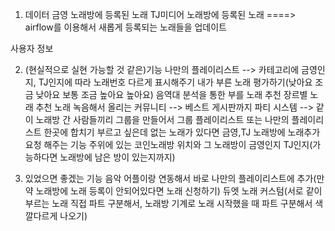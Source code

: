 1. 데이터
금영 노래방에 등록된 노래
TJ미디어 노래방에 등록된 노래
====> airflow를 이용해서 새롭게 등록되는 노래들을 업데이트

사용자 정보

2. (현실적으로 실현 가능할 것 같은)기능
나만의 플레이리스트 --> 카테고리에 금영인지, TJ인지에 따라 노래번호 다르게 표시해주기
내가 부른 노래 평가하기(낮아요 조금 낮아요 보통 조금 높아요 높아요)
음역대 분석을 통한 부를 노래 추천
장르별 노래 추천
노래 녹음해서 올리는 커뮤니티 --> 베스트 게시판까지
파티 시스템 --> 같이 노래방 간 사람들끼리 그룹을 만들어서 그룹 플레이리스트 또는 나만의 플레이리스트 한곳에 합치기
부르고 싶은데 없는 노래가 있다면 금영,TJ 노래방에 노래추가 요청 해주는 기능
주위에 있는 코인노래방 위치와 그 노래방이 금영인지 TJ인지(가능하다면 노래방에 남은 방이 있는지까지)

3. 있었으면 좋겠는 기능
음악 어플이랑 연동해서 바로 나만의 플레이리스트에 추가(만약 노래방에 노래 등록이 안되어있다면 노래 신청하기)
듀엣 노래 커스텀(서로 같이 부르는 노래 직접 파트 구분해서, 노래방 기계로 노래 시작했을 때 파트 구분해서 색깔다르게 나오기)
